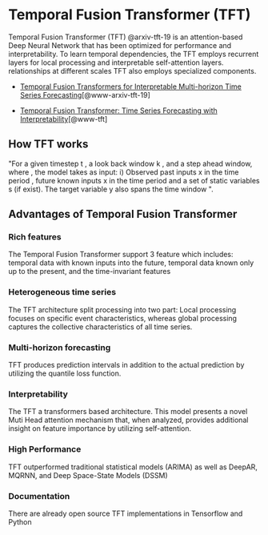 # Temporal Fusion Transformer (TFT)

Temporal Fusion Transformer (TFT) @arxiv-tft-19 is an attention-based
Deep Neural Network that has been optimized for performance and 
interpretability. To learn temporal dependencies, the TFT employs
recurrent layers for local processing and interpretable self-attention
layers. relationships at different scales TFT also employs specialized
components.

* [Temporal Fusion Transformers for Interpretable Multi-horizon Time Series Forecasting](https://arxiv.org/abs/1912.09363)[@www-arxiv-tft-19]

* [Temporal Fusion Transformer: Time Series Forecasting with Interpretability](https://towardsdatascience.com/temporal-fusion-transformer-googles-model-for-interpretable-time-series-forecasting-5aa17beb621)[@www-tft]

## How TFT works

"For a given timestep t , a look back window k , and a  step ahead window, where
, the model takes as input: i) Observed past inputs x in the time period , future
 known inputs x in the time period  and a set of static variables s (if exist). 
 The target variable y also spans the time window ".

## Advantages of Temporal Fusion Transformer

### Rich features

The Temporal Fusion Transformer support 3 feature which 
includes: temporal data with known inputs into the future,
temporal data known only up to the present, and the time-invariant 
features

### Heterogeneous time series

The TFT architecture split processing into two part: Local
processing focuses on specific event characteristics, whereas
global processing captures the collective characteristics of 
all time series.

### Multi-horizon forecasting

TFT produces prediction intervals in addition to the actual
prediction by utilizing the quantile loss function.

### Interpretability

The TFT a transformers based architecture. This model presents 
a novel Muti Head attention mechanism that, when analyzed, provides
additional insight on feature importance by utilizing self-attention.

### High Performance

TFT outperformed traditional statistical models (ARIMA) as well as 
DeepAR, MQRNN, and Deep Space-State Models (DSSM)

### Documentation

There are already open source TFT implementations 
in Tensorflow and Python
